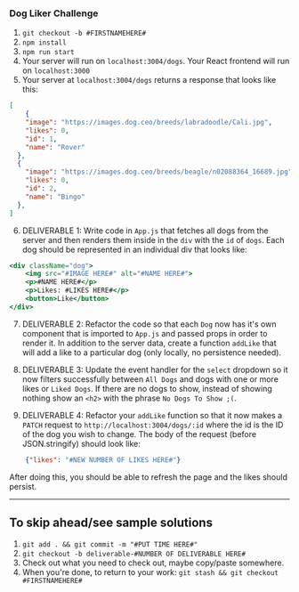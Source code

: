 ### Dog Liker Challenge

1. `git checkout -b #FIRSTNAMEHERE#`
2. `npm install`
3. `npm run start`
4. Your server will run on `localhost:3004/dogs`. Your React frontend will run on `localhost:3000`
5. Your server at `localhost:3004/dogs` returns a response that looks like this:
```JSON
[
    {
    "image": "https://images.dog.ceo/breeds/labradoodle/Cali.jpg",
    "likes": 0,
    "id": 1,
    "name": "Rover"
  },
  {
    "image": "https://images.dog.ceo/breeds/beagle/n02088364_16689.jpg",
    "likes": 0,
    "id": 2,
    "name": "Bingo"
  },
]
```
6. DELIVERABLE 1: Write code in `App.js` that fetches all dogs from the server and then renders them inside in the `div` with the `id` of `dogs`. Each dog should be represented in an individual div that looks like:
```jsx
<div className="dog">
    <img src="#IMAGE HERE#" alt="#NAME HERE#">
    <p>#NAME HERE#</p>
    <p>Likes: #LIKES HERE#</p>
    <button>Like</button>
</div>
```
7. DELIVERABLE 2: Refactor the code so that each `Dog` now has it's own component that is imported to `App.js` and passed props in order to render it. In addition to the server data, create a function `addLike` that will add a like to a particular dog (only locally, no persistence needed).

7. DELIVERABLE 3: Update the event handler for the `select` dropdown so it now filters successfully between `All Dogs` and dogs with one or more likes or `Liked Dogs`. If there are no dogs to show, instead of showing nothing show an `<h2>` with the phrase `No Dogs To Show ;(`.

8. DELIVERABLE 4: Refactor your `addLike` function so that it now makes a `PATCH` request to `http://localhost:3004/dogs/:id` where the id is the ID of the dog you wish to change. The body of the request (before JSON.stringify) should look like:
```JSON
    {"likes": "#NEW NUMBER OF LIKES HERE#"}
```
After doing this, you should be able to refresh the page and the likes should persist.

***

## To skip ahead/see sample solutions

1. `git add . && git commit -m "#PUT TIME HERE#"`
2. `git checkout -b deliverable-#NUMBER OF DELIVERABLE HERE#`
3. Check out what you need to check out, maybe copy/paste somewhere.
4. When you're done, to return to your work: `git stash && git checkout #FIRSTNAMEHERE#`


